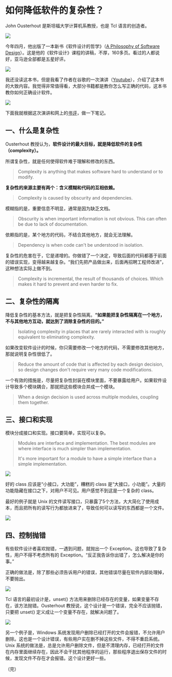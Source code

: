 # 如何降低软件的复杂性？

John Ousterhout 是斯坦福大学计算机系教授，也是 Tcl 语言的创造者。

![](https://www.wangbase.com/blogimg/asset/201809/bg2018091008.jpg)

今年四月，他出版了一本新书《软件设计的哲学》（[A Philosophy of Software Design](https://www.amazon.com/Philosophy-Software-Design-John-Ousterhout/dp/1732102201)）。这是他的《软件设计》课程的讲稿，不厚，160多页。看过的人都说好，亚马逊全部都是五星好评。

![](https://www.wangbase.com/blogimg/asset/201809/bg2018091009.jpg)

我还没读这本书，但是我看了作者在谷歌的一次演讲（[Youtube](https://www.youtube.com/watch?v=bmSAYlu0NcY)），介绍了这本书的大致内容。我觉得非常值得看，大部分书籍都是教你怎么写正确的代码，这本书教你如何正确设计软件。

![](https://www.wangbase.com/blogimg/asset/201809/bg2018091006.jpg)

下面我就根据这次演讲和网上的[书评](https://lethain.com/notes-philosophy-software-design/)，做一下笔记。

## 一、什么是复杂性

Ousterhout 教授认为，**软件设计的最大目标，就是降低软件的复杂性（complexity）。**

所谓复杂性，就是任何使得软件难于理解和修改的东西。

> Complexity is anything that makes software hard to understand or to modify.

**复杂性的来源主要有两个：含义模糊和代码的互相依赖。**

> Complexity is caused by obscurity and dependencies.

模糊指的是，重要信息不明显，通常是因为缺乏文档。

> Obscurity is when important information is not obvious. This can often be due to lack of documentation.

依赖指的是，某个地方的代码，不结合其他地方，就会无法理解。

> Dependency is when code can't be understood in isolation.

复杂性的危害在于，它是递增的。你做错了一个决定，导致后面的代码都基于前面的错误实现，变得越来越复杂。“我们先把产品做出来，后面再招聘工程师改进”，这种想法实际上做不到。

> Complexity is incremental, the result of thousands of choices. Which makes it hard to prevent and even harder to fix.

## 二、复杂性的隔离

降低复杂性的基本方法，就是把复杂性隔离。**“如果能把复杂性隔离在一个地方，不与其他地方互动，就达到了消除复杂性的目的。”**

> Isolating complexity in places that are rarely interacted with is roughly equivalent to eliminating complexity.

如果改变软件设计的时候，你只需要修改一个地方的代码，不需要修改其他地方，那就说明复杂性很低了。

> Reduce the amount of code that is affected by each design decision, so design changes don't require very many code modifications.

一个有效的措施是，尽量把复杂性封装在模块里面，不要暴露给用户。如果软件设计导致多个模块耦合，那就把这些模块合并成一个模块。

> When a design decision is used across multiple modules,
coupling them together.

## 三、接口和实现

模块分成接口和实现。接口要简单，实现可以复杂。

> Modules are interface and implementation. The best modules are where interface is much simpler than implementation.
> 
> It's more important for a module to have a simple interface than a simple implementation.

![](https://www.wangbase.com/blogimg/asset/201809/bg2018091002.jpg)

好的 class 应该是“小接口，大功能”，糟糕的 class 是“大接口，小功能”。大量的功能隐藏在接口之下，对用户不可见。用户感觉不到这是一个复杂的 class。

最好的例子就是 Unix 的文件读写接口，只暴露了5个方法，大大简化了使用成本，而且把所有的读写行为都放进来了，导致任何可以读写的东西都是一个文件。

![](https://www.wangbase.com/blogimg/asset/201809/bg2018091003.jpg)

## 四、控制抛错

有些软件设计者喜欢抛错，一遇到问题，就抛出一个 Exception。这也导致了复杂性，用户不得不考虑所有的 Exception。“反正我告诉你出错了，怎么解决是你的事。”

正确的做法是，除了那些必须告诉用户的错误，其他错误尽量在软件内部处理掉，不要抛出。

![](https://www.wangbase.com/blogimg/asset/201809/bg2018091004.jpg)

Tcl 语言的最初设计是，unset() 方法用来删除已经存在的变量，如果变量不存在，该方法抛错。Ousterhout 教授说，这个设计是一个错误，完全不应该抛错，只要把 unset() 定义成让一个变量不存在，就解决问题了。

![](https://www.wangbase.com/blogimg/asset/201809/bg2018091007.jpg)

另一个例子是，Windows 系统发现用户删除已经打开的文件会报错，不允许用户删除。这也是一个设计错误，有些用户实在删不掉这些文件，不得不重启系统。Unix 系统的做法是，总是允许用户删除文件，但是不清理内存，已经打开的文件在内存里面继续存在，因此不会干扰其他程序的运行，那些程序退出保存文件的时候，发现文件不存在才会报错。这个设计更好一些。

（完）
